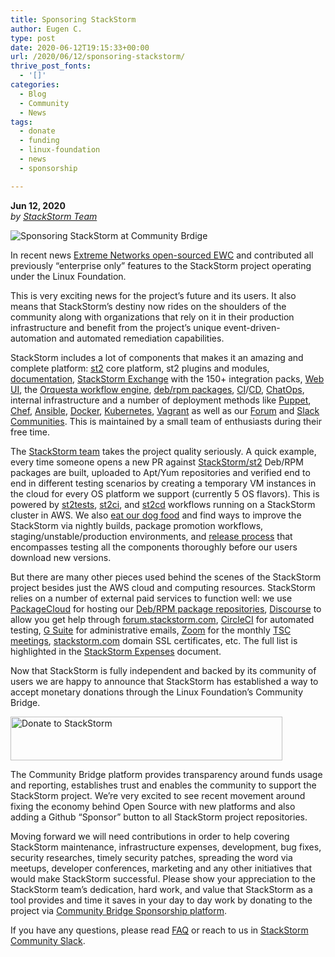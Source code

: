 ```yaml
---
title: Sponsoring StackStorm
author: Eugen C.
type: post
date: 2020-06-12T19:15:33+00:00
url: /2020/06/12/sponsoring-stackstorm/
thrive_post_fonts:
  - '[]'
categories:
  - Blog
  - Community
  - News
tags:
  - donate
  - funding
  - linux-foundation
  - news
  - sponsorship

---
```

**Jun 12, 2020**  
_by [StackStorm Team][1]_

![Sponsoring StackStorm at Community Brdige][2] 

<p dir="ltr" id="docs-internal-guid-4af1d509-7fff-22a9-d197-02bc78d16efc">
  <span>In recent news </span><a href="https://stackstorm.com/2020/05/27/extreme-networks-donates-ewc-to-linux-foundation/"><span>Extreme Networks open-sourced EWC</span></a><span> and contributed all previously “enterprise only” features to the StackStorm project operating under the Linux Foundation.</span>
</p>

<p dir="ltr">
  <span>This is very exciting news for the project’s future and its users. It also means that StackStorm’s destiny now rides on the shoulders of the community along with organizations that rely on it in their production infrastructure and benefit from the project’s unique event-driven-automation and automated remediation capabilities.</span><!--more-->
</p>

<p dir="ltr">
  <span>StackStorm includes a lot of components that makes it an amazing and complete platform: </span><a href="https://github.com/stackstorm/st2"><span>st2</span></a><span> core platform, st2 plugins and modules, </span><a href="https://docs.stackstorm.com/"><span>documentation</span></a><span>, </span><a href="https://exchange.stackstorm.org/"><span>StackStorm Exchange</span></a><span> with the </span><span>150</span><span>+ integration packs,</span> <a href="https://github.com/stackstorm/st2docs"><span>Web UI</span></a><span>, the </span><a href="https://github.com/stackstorm/orquesta"><span>Orquesta workflow engine</span></a><span>, </span><a href="https://github.com/stackstorm/st2-packages"><span>deb/rpm packages</span></a><span>, </span><a href="https://github.com/stackstorm/st2ci"><span>CI</span></a><span>/</span><a href="https://github.com/stackstorm/st2cd"><span>CD</span></a><span>, </span><a href="https://github.com/stackstorm/st2chatops"><span>ChatOps</span></a><span>, internal infrastructure and a number of deployment methods like </span><a href="https://github.com/stackstorm/puppet-st2"><span>Puppet</span></a><span>, </span><a href="https://github.com/stackstorm/chef-stackstorm"><span>Chef</span></a><span>, </span><a href="https://github.com/stackstorm/ansible-st2"><span>Ansible</span></a><span>, </span><a href="https://docs.stackstorm.com/install/docker.html"><span>Docker</span></a><span>, </span><a href="https://github.com/stackstorm/stackstorm-ha"><span>Kubernetes</span></a><span>, </span><a href="https://docs.stackstorm.com/install/vagrant.html"><span>Vagrant</span></a><span> as well as our </span><a href="https://forum.stackstorm.com/"><span>Forum</span></a><span> and </span><a href="https://stackstorm.com/community-signup"><span>Slack Communities</span></a><span>. This is maintained by a small team of enthusiasts during their free time.</span>
</p>

<p dir="ltr">
  <span>The </span><a href="https://github.com/StackStorm/st2/blob/master/OWNERS.md"><span>StackStorm team</span></a><span> takes the project quality seriously. A quick example, every time someone opens a new PR against </span><a href="https://github.com/StackStorm/st2"><span>StackStorm/st2</span></a><span> Deb/RPM packages are built, uploaded to Apt/Yum repositories and verified end to end in different testing scenarios by creating a temporary VM instances in the cloud for every OS platform we support (currently 5 OS flavors). This is powered by </span><a href="https://github.com/stackstorm/st2tests"><span>st2tests</span></a><span>, </span><a href="https://github.com/stackstorm/st2ci"><span>st2ci</span></a>,<span> and </span><a href="https://github.com/stackstorm/st2cd"><span>st2cd</span></a><span> workflows running on a StackStorm cluster in AWS. We also </span><a href="https://en.wikipedia.org/wiki/Eating_your_own_dog_food"><span>eat our dog food</span></a><span> and find ways to improve the StackStorm via nightly builds, package promotion workflows, staging/unstable/production environments, and </span><a href="https://github.com/StackStorm/discussions/wiki/Release-Process"><span>release process</span></a><span> that encompasses testing all the components thoroughly before our users download new versions.</span>
</p>

<p dir="ltr">
  <span>But there are many other pieces used behind the scenes of the StackStorm project besides just the AWS cloud and computing resources. StackStorm relies on a number of external paid services to function well: we use </span><a href="https://packagecloud.io/"><span>PackageCloud</span></a><span> for hosting our </span><a href="https://packagecloud.io/StackStorm"><span>Deb/RPM package repositories</span></a><span>, </span><a href="https://www.discourse.org/"><span>Discourse</span></a><span> to allow you get help through </span><a href="https://forum.stackstorm.com/"><span>forum.stackstorm.com</span></a><span>, </span><a href="https://circleci.com/gh/StackStorm"><span>CircleCI</span></a><span> for automated testing, </span><a href="https://gsuite.google.com/"><span>G Suite</span></a><span> for administrative emails, </span><a href="https://zoom.us/"><span>Zoom</span></a><span> for the monthly </span><a href="https://github.com/StackStorm/discussions/issues/33"><span>TSC meetings</span></a><span>, </span><a href="https://stackstorm.com/"><span>stackstorm.com</span></a><span> domain SSL certificates, etc. The full list is highlighted in the </span><a href="https://github.com/StackStorm/discussions/issues/36"><span>StackStorm Expenses</span></a><span> document.</span>
</p>

<span>Now that StackStorm is fully independent and backed by its community of users we are happy to announce that StackStorm has established a way to accept monetary donations through the Linux Foundation’s </span><span>Community Bridge</span><span>.</span>

  
  
[<img loading="lazy" src="https://stackstorm.com/wp/wp-content/uploads/2020/06/donate-community-bridge_button.png" alt="Donate to StackStorm" class="aligncenter wp-image-9048" title="Donate to StackStorm" width="435" height="70" srcset="https://stackstorm.com/wp/wp-content/uploads/2020/06/donate-community-bridge_button.png 596w, https://stackstorm.com/wp/wp-content/uploads/2020/06/donate-community-bridge_button-150x24.png 150w, https://stackstorm.com/wp/wp-content/uploads/2020/06/donate-community-bridge_button-300x48.png 300w, https://stackstorm.com/wp/wp-content/uploads/2020/06/donate-community-bridge_button-80x13.png 80w, https://stackstorm.com/wp/wp-content/uploads/2020/06/donate-community-bridge_button-220x35.png 220w, https://stackstorm.com/wp/wp-content/uploads/2020/06/donate-community-bridge_button-250x40.png 250w, https://stackstorm.com/wp/wp-content/uploads/2020/06/donate-community-bridge_button-280x45.png 280w, https://stackstorm.com/wp/wp-content/uploads/2020/06/donate-community-bridge_button-510x82.png 510w" sizes="(max-width: 435px) 100vw, 435px" />][3]  
[][3]

<p dir="ltr" id="docs-internal-guid-cbb86f37-7fff-7dc0-c877-73e3d61b9962">
  <span>The Community Bridge platform provides transparency around funds usage and reporting, establishes trust and enables the community to </span><span>support the StackStorm project</span><span>. We’re very excited to see recent movement around fixing the economy behind Open Source with new platforms and also adding a Github “Sponsor” button to all StackStorm project repositories. </span><span></span><span> <span id="docs-internal-guid-c09229d1-7fff-87b0-d8fd-ff765ccdcdda"></span></span>
</p>

<span>Moving forward we will need contributions in order to help covering StackStorm maintenance, infrastructure expenses, development, bug fixes, security researches, timely security patches, spreading the word via meetups, developer conferences, marketing and any other initiatives that would make StackStorm successful. Please show your appreciation to the StackStorm team&#8217;s dedication, hard work, and value that StackStorm as a tool provides and time it saves in your day to day work by donating to the project via </span>[<span>Community Bridge Sponsorship platform</span>][3]<span>.</span>

If you have any questions, please read [FAQ][4] or reach to us in [StackStorm Community Slack][5].

 [1]: https://github.com/StackStorm/st2/blob/master/OWNERS.md
 [2]: https://stackstorm.com/wp/wp-content/uploads/2020/06/CommunityBridge_Funding-header.gif
 [3]: https://funding.communitybridge.org/projects/stackstorm
 [4]: https://stackstorm.com/donate/
 [5]: https://stackstorm.com/community-signup